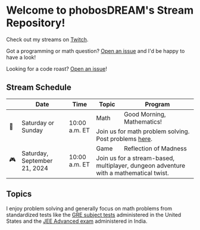 # Welcome to phobosDREAM's Stream Repository!

Check out my streams on [Twitch](https://www.twitch.tv/phobosdream).

Got a programming or math question? [Open an issue](https://github.com/fractalate/phobosdream/issues/new?body=%3CYOUR%20QUESTION%20HERE%3E&labels=question) and I'd be happy to have a look!

Looking for a code roast? [Open an issue](https://github.com/fractalate/phobosdream/issues/new?body=%3CGIVE%20ME%20A%20LINK%20TO%20YOUR%20CODE%20AND%20GIVE%20ME%20A%20BRIEF%20OVERVIEW%20OF%20WHAT%20I%27M%20LOOKING%20AT%20HERE%3E&labels=code%20roast)!

## Stream Schedule

<table>
  <thead>
    <tr>
      <th></th>
      <th>Date</th>
      <th>Time</th>
      <th>Topic</th>
      <th>Program</th>
    </tr>
  </thead>
  <tbody>
    <tr>
      <td rowspan="2">🔁</td>
      <td rowspan="2">Saturday or Sunday</td>
      <td rowspan="2">10:00 a.m. ET</td>
      <td>Math</td>
      <td>Good Morning, Mathematics!</td>
    </tr>
    <tr>
      <td colspan="2">Join us for math problem solving. Post problems <a href="https://github.com/fractalate/phobosdream/issues/new?body=%3CYOUR%20QUESTION%20HERE%3E&labels=question">here</a>.</td>
    </tr>
    <tr>
      <td rowspan="2">🎮</td>
      <td rowspan="2">Saturday, September 21, 2024</td>
      <td rowspan="2">10:00 a.m. ET</td>
      <td>Game</td>
      <td>Reflection of Madness</td>
    </tr>
    <tr>
      <td colspan="2">Join us for a stream-based, multiplayer, dungeon adventure with a mathematical twist.</td>
    </tr>
  </tbody>
</table>

## Topics

I enjoy problem solving and generally focus on math problems from standardized tests like the [GRE subject tests](https://www.ets.org/gre/score-users/about/subject-tests.html) administered in the United States and the [JEE Advanced exam](https://www.jeeadv.ac.in/) administered in India.
